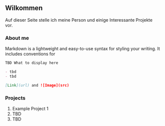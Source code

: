 ## Wilkommen

Auf dieser Seite stelle ich meine Person und einige Interessante Projekte vor.

### About me

Markdown is a lightweight and easy-to-use syntax for styling your writing. It includes conventions for

```markdown
TBD What to display here

- tbd
- tbd

[Link](url) and ![Image](src)
```

### Projects

1. Example Project 1
2. TBD
3. TBD
